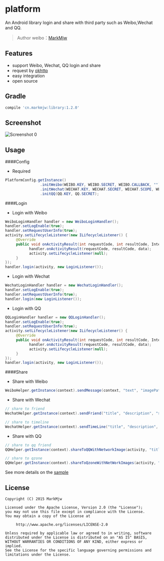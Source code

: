 platform
================================
An Android library login and share with third party such as Weibo,Wechat and QQ.

> Author weibo：<a href="http://weibo.com/markmjw" target="_blank">MarkMjw</a>

Features
------
* support Weibo, Wechat, QQ login and share
* request by [okhttp](https://github.com/square/okhttp)
* easy integration
* open source

Gradle
------
```groovy
compile 'cn.markmjw:library:1.2.0'
```

Screenshot
-------
![Screenshot 0](https://raw.github.com/MarkMjw/platform/master/art/device-2015-12-18-215826.png)

Usage
-------
####Config
* Required
```java
PlatformConfig.getInstance()
                .initWeibo(WEIBO.KEY, WEIBO.SECRET, WEIBO.CALLBACK, "")
                .initWechat(WECHAT.KEY, WECHAT.SECRET, WECHAT.SCOPE, WECHAT.CALLBACK)
                .initQQ(QQ.KEY, QQ.SECRET);
```

####Login

* Login with Weibo
```java
WeiboLoginHandler handler = new WeiboLoginHandler();
handler.setLogEnable(true);
handler.setRequestUserInfo(true);
activity.setLifecycleListener(new ILifecycleListener() {
     @Override
     public void onActivityResult(int requestCode, int resultCode, Intent data) {
           handler.onActivityResult(requestCode, resultCode, data);
           activity.setLifecycleListener(null);
     }
});
handler.login(activity, new LoginListener());
```

* Login with Wechat
```java
WechatLoginHandler handler = new WechatLoginHandler();
handler.setLogEnable(true);
handler.setRequestUserInfo(true);
handler.login(new LoginListener());
```

* Login with QQ
```java
QQLoginHandler handler = new QQLoginHandler();
handler.setLogEnable(true);
handler.setRequestUserInfo(true);
activity.setLifecycleListener(new ILifecycleListener() {
     @Override
     public void onActivityResult(int requestCode, int resultCode, Intent data) {
           handler.onActivityResult(requestCode, resultCode, data);
           activity.setLifecycleListener(null);
     }
});
handler.login(activity, new LoginListener());
```

####Share

* Share with Weibo
```java
WeiboHelper.getInstance(context).sendMessage(context, "text", "imagePath");
```

* Share with Wechat
```java
// share to friend
WechatHelper.getInstance(context).sendFriend("title", "description", "shareUrl", thumbnail);

// share to timeline
WechatHelper.getInstance(context).sendTimeLine("title", "description", "shareUrl", thumbnail);
```
* Share with QQ
```java
// share to qq friend
QQHelper.getInstance(context).shareToQQWithNetworkImage(activity, "title", "description", "shareUrl", "imageUrl");

// share to qzone
QQHelper.getInstance(context).shareToQzoneWithNetWorkImages(activity, "title", "description", "shareUrl", images);
```


See more details on the [sample](https://github.com/MarkMjw/platform/blob/master/sample%2Fsrc%2Fmain%2Fjava%2Fcn%2Fmarkmjw%2Fplatform%2Fdemo%2FMainActivity.java)

License
-------
```
Copyright (C) 2015 MarkMjw

Licensed under the Apache License, Version 2.0 (the "License");
you may not use this file except in compliance with the License.
You may obtain a copy of the License at

     http://www.apache.org/licenses/LICENSE-2.0

Unless required by applicable law or agreed to in writing, software
distributed under the License is distributed on an "AS IS" BASIS,
WITHOUT WARRANTIES OR CONDITIONS OF ANY KIND, either express or implied.
See the License for the specific language governing permissions and
limitations under the License.
```